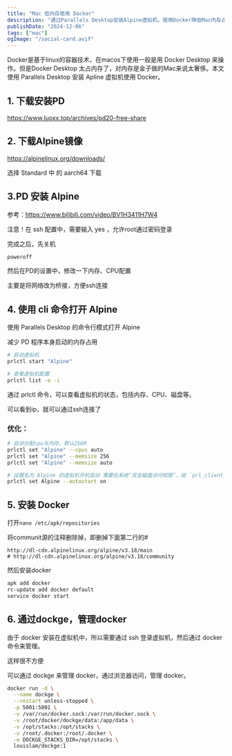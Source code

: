 ```yaml
---
title: "Mac 低内存使用 Docker"
description: "通过Parallels Desktop安装Alpine虚拟机，使用Docker降低Mac内存占用，实现轻量级容器化管理。"
publishDate: "2024-12-06"
tags: ["mac"]
ogImage: "/social-card.avif"
---
```


Docker是基于linux的容器技术，在macos下使用一般是用 Docker Desktop 来操作。但是Docker Desktop 太占内存了，对内存是金子做的Mac来说太奢侈。本文使用 Parallels Desktop 安装 Apline 虚拟机使用 Docker。
<!-- more -->

## 1. 下载安装PD

https://www.luoxx.top/archives/pd20-free-share

## 2. 下载Alpine镜像

https://alpinelinux.org/downloads/

选择 Standard 中 的 aarch64 下载

## 3.PD 安装 Alpine

参考：https://www.bilibili.com/video/BV1H3411H7W4

注意！在 ssh 配置中，需要输入 yes ，允许root通过密码登录

完成之后，先关机

```bash
poweroff
```

然后在PD的设置中，修改一下内存、CPU配置

主要是将网络改为桥接，方便ssh连接

## 4. 使用 cli 命令打开 Alpine

使用 Parallels Desktop 的命令行模式打开 Alpine

减少 PD 程序本身启动的内存占用

```bash
# 启动虚拟机
prlctl start "Alpine"

# 查看虚拟机配置
prlctl list -a -i
```
通过 prlctl 命令，可以查看虚拟机的状态，包括内存、CPU、磁盘等。

可以看到ip，就可以通过ssh连接了

### 优化：

```sh
# 自动分配cpu与内存，默认256M
prlctl set "Alpine" --cpus auto
prlctl set "Alpine" --memsize 256
prlctl set "Alpine" --memsize auto

# 设置名为 Alpine 的虚拟机开机启动 需要在系统‘完全磁盘访问权限’，给 `prl_client_app` 添加权限
prlctl set Alpine --autostart on
```

## 5. 安装 Docker

打开`nano /etc/apk/repositories`

将communit源的注释删除掉，即删掉下面第二行的#
```
http://dl-cdn.alpinelinux.org/alpine/v3.18/main
# http://dl-cdn.alpinelinux.org/alpine/v3.18/community
```

然后安装docker
```sh
apk add docker
rc-update add docker default
service docker start
```
## 6. 通过dockge，管理docker

由于 docker 安装在虚拟机中，所以需要通过 ssh 登录虚拟机，然后通过 docker 命令来管理。

这样很不方便

可以通过 dockge 来管理 docker，通过浏览器访问，管理 docker。

```sh
docker run -d \
  --name dockge \
  --restart unless-stopped \
  -p 5001:5001 \
  -v /var/run/docker.sock:/var/run/docker.sock \
  -v /root/docker/dockge/data:/app/data \
  -v /opt/stacks:/opt/stacks \
  -v /root/.docker:/root/.docker \
  -e DOCKGE_STACKS_DIR=/opt/stacks \
  louislam/dockge:1
```
